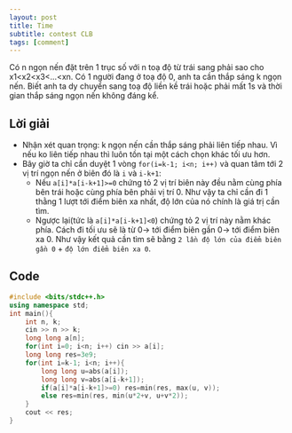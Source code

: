 ```yaml
---
layout: post
title: Time
subtitle: contest CLB
tags: [comment]
---
```

Có n ngọn nến đặt trên 1 trục số với n toạ độ từ trái sang phải sao cho x1<x2<x3<…<xn. Có 1 người đang ở toạ độ 0, anh ta cần thắp sáng k ngọn nến. Biết anh ta dy chuyển sang toạ độ liền kề trái hoặc phải mất 1s và thời gian thắp sáng ngọn nến không đáng kể.

## Lời giải
- Nhận xét quan trọng: k ngọn nến cần thắp sáng phải liên tiếp nhau. Vì nếu ko liên tiếp nhau thì luôn tồn tại một cách chọn khác tối ưu hơn.
- Bây giờ ta chỉ cần duyệt 1 vòng `for(i=k-1; i<n; i++)` và quan tâm tới 2 vị trí ngọn nến ở biên đó là `i` và `i-k+1`:
	- Nếu `a[i]*a[i-k+1]>=0` chứng tỏ 2 vị trí biên này đều nằm cùng phía bên trái hoặc cùng phía bên phải vị trí 0. Như vậy ta chỉ cần đi 1 thằng 1 lượt tới điểm biên xa nhất, độ lớn của nó chính là giá trị cần tìm.
	- Ngược lại(tức là `a[i]*a[i-k+1]<0`) chứng tỏ 2 vị trí này nằm khác phía. Cách đi tối ưu sẽ là từ 0-> tới điểm biên gần 0-> tới điểm biên xa 0. Như vậy kết quả cần tìm sẽ bằng `2 lần độ lớn của điểm biên gần 0` + `độ lớn điểm biên xa 0`.

## Code
```cpp
#include <bits/stdc++.h>
using namespace std;
int main(){
	int n, k;
	cin >> n >> k;
	long long a[n];
	for(int i=0; i<n; i++) cin >> a[i];
	long long res=3e9;
	for(int i=k-1; i<n; i++){
		long long u=abs(a[i]);
		long long v=abs(a[i-k+1]);
		if(a[i]*a[i-k+1]>=0) res=min(res, max(u, v));
		else res=min(res, min(u*2+v, u+v*2));
	}
	cout << res;
}
```
